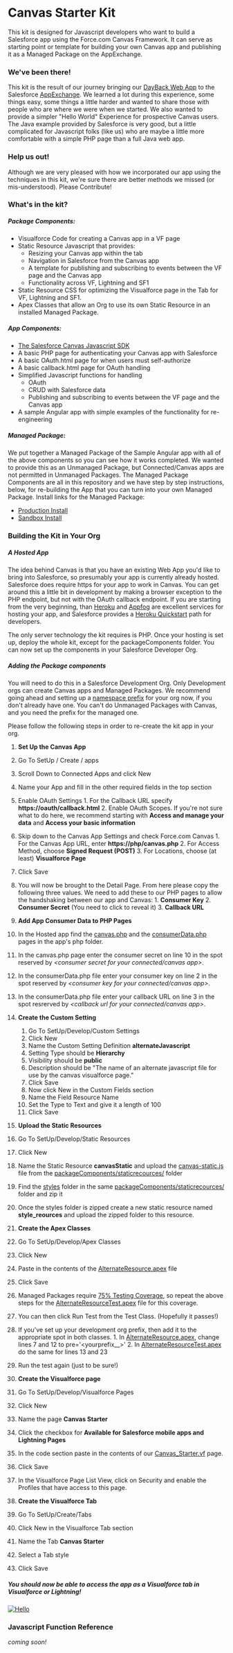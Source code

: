# Canvas Starter Kit
This kit is designed for Javascript developers who want to build a Salesforce app using the Force.com Canvas Framework. It can serve as starting point or template for building your own Canvas app and publishing it as a Managed Package on the AppExchange.

### We've been there!
This kit is the result of our journey bringing our [DayBack Web App](http://DayBack.Com) to the Salesforce [AppExchange](https://appexchange.salesforce.com/listingDetail?listingId=a0N30000000qp64EAA). We learned a lot during this experience, some things easy, some things a little harder and wanted to share those with people who are where we were when we started. We also wanted to provide a simpler "Hello World" Experience for prospective Canvas users. The Java example provided by Salesforce is very good, but a little complicated for Javascript folks (like us) who are maybe a little more comfortable with a simple PHP page than a full Java web app.

### Help us out!
Although we are very pleased with how we incorporated our app using the techniques in this kit, we're sure there are better methods we missed (or mis-understood). Please Contribute!

### What's in the kit?
##### Package Components:
- Visualforce Code for creating a Canvas app in a VF page
- Static Resource Javascript that provides:
  - Resizing your Canvas app within the tab
  - Navigation in Salesforce from the Canvas app
  - A template for publishing and subscribing to events between the VF page and the Canvas app
  - Functionality across VF, Lightning and SF1
- Static Resource CSS for optimizing the Visualforce page in the Tab for VF, Lightning and SF1.
- Apex Classes that allow an Org to use its own Static Resource in an installed Managed Package.

##### App Components:
- [The Salesforce Canvas Javascript SDK](https://github.com/forcedotcom/SalesforceCanvasJavascriptSDK)
- A basic PHP page for authenticating your Canvas app with Salesforce
- A basic OAuth.html page for when users must self-authorize
- A basic callback.html page for OAuth handling
- Simplified Javascript functions for handling
  - OAuth
  - CRUD with Salesforce data
  - Publishing and subscribing to events between the VF page and the Canvas app
- A sample Angular app with simple examples of the functionality for re-engineering

##### Managed Package:
We put together a Managed Package of the Sample Angular app with all of the above components so you can see how it works completed. We wanted to provide this as an Unmanaged Package, but Connected/Canvas apps are not permitted in Unmanaged Packages. The Managed Package Components are all in this repository and we have step by step instructions, below, for re-building the App that you can turn into your own Managed Package. Install links for the Managed Package:

- [Production Install](https://login.salesforce.com/packaging/installPackage.apexp?p0=04t36000000xjk4)
- [Sandbox Install](https://test.salesforce.com/packaging/installPackage.apexp?p0=04t36000000xjk4)

### Building the Kit in Your Org

##### A Hosted App
The idea behind Canvas is that you have an existing Web App you'd like to bring into Salesforce, so presumably your app is currently already hosted. Salesforce does require https for your app to work in Canvas. You can get around this a little bit in development by making a browser exception to the PHP endpoint, but not with the OAuth callback endpoint.
If you are starting from the very beginning, than [Heroku](https://www.heroku.com/) and [Appfog](https://www.ctl.io/appfog/) are excellent services for hosting your app, and Salesforce provides a [Heroku Quickstart](https://developer.salesforce.com/docs/atlas.en-us.salesforce1api.meta/salesforce1api/heroku_quick_start.htm) path for developers.

The only server technology the kit requires is PHP. Once your hosting is set up, deploy the whole kit, except for the packageComponents folder. You can now set up the components in your Salesforce Developer Org.

##### Adding the Package components
You will need to do this in a Salesforce Development Org. Only Development orgs can create Canvas apps and Managed Packages. We recommend going ahead and setting up a [namespace prefix](https://developer.salesforce.com/docs/atlas.en-us.apexcode.meta/apexcode/apex_classes_namespace_prefix.htm) for your org now, if you don't already have one. You can't do Unmanaged Packages with Canvas, and you need the prefix for the managed one.

Please follow the following steps in order to re-create the kit app in your org.

1. **Set Up the Canvas App**
  1. Go To SetUp / Create / apps
  2. Scroll Down to Connected Apps and click New
  3. Name your App and fill in the other required fields in the top section
  4. Enable OAuth Settings
    1. For the Callback URL specify **https:/<yourdomain>/oauth/callback.html**
    2. Enable OAuth Scopes. If you're not sure what to do here, we recommend starting with **Access and manage your data** and **Access your basic information**
  5. Skip down to the Canvas App Settings and check Force.com Canvas
    1. For the Canvas App URL, enter **https:/<yourdomain>/php/canvas.php**
    2. For Access Method, choose **Signed Request (POST)**
    3. For Locations, choose (at least) **Visualforce Page**
  6. Click Save
  7. You will now be brought to the Detail Page. From here please copy the following three values. We need to add these to our PHP pages to allow the handshaking between our app and Canvas:
    1. **Consumer Key**
    2. **Consumer Secret** (You need to click to reveal it)
    3. **Callback URL**

2. **Add App Consumer Data to PHP Pages**
  1. In the Hosted app find the [canvas.php](https://github.com/seedcode/canvas-starter-kit/blob/master/php/canvas.php) and the [consumerData.php](https://github.com/seedcode/canvas-starter-kit/blob/master/php/consumerData.php) pages in the app's php folder.
  2. In the canvas.php page enter the consumer secret on line 10 in the spot reserved by _&lt;consumer secret for your connected/canvas app&gt;_.
  3. In the consumerData.php file enter your consumer key on line 2 in the spot reserved by _&lt;consumer key for your connected/canvas app&gt;_.
  4. In the consumerData.php file enter your callback URL on line 3 in the spot resrerved by _&lt;callback url for your connected/canvas app&gt;_.

3. **Create the Custom Setting**
    1. Go To SetUp/Develop/Custom Settings
    2. Click New
    3. Name the Custom Setting Definition **alternateJavascript**
    4. Setting Type should be **Hierarchy**
    5. Visibility should be **public**
    6. Description should be "The name of an alternate javascript file for use by the canvas visualforce page."
    7. Click Save
    8. Now click New in the Custom Fields section
    9. Name the Field Resource Name
    10. Set the Type to Text and give it a length of 100
    11. Click Save

4. **Upload the Static Resources**
  1. Go To SetUp/Develop/Static Resources
  2. Click New
  3. Name the Static Resource **canvasStatic** and upload the [canvas-static.js](https://github.com/seedcode/canvas-starter-kit/blob/master/packageComponents/staticresources/canvas-static.js) file from the [packageComponents/staticrecources/](https://github.com/seedcode/canvas-starter-kit/tree/master/packageComponents/staticresources) folder
  4. Find the [styles](https://github.com/seedcode/canvas-starter-kit/tree/master/packageComponents/staticresources/styles) folder in the same [packageComponents/staticrecources/](https://github.com/seedcode/canvas-starter-kit/tree/master/packageComponents/staticresources) folder and zip it
  5. Once the styles folder is zipped create a new static resource named **style_reources** and upload the zipped folder to this resource.

5. **Create the Apex Classes**
  1. Go To SetUp/Develop/Apex Classes
  2. Click New
  3. Paste in the contents of the [AlternateResource.apex](https://github.com/seedcode/canvas-starter-kit/blob/master/packageComponents/apexClasses/AlternateResource.apex) file
  4. Click Save
  5. Managed Packages require [75% Testing Coverage](https://developer.salesforce.com/docs/atlas.en-us.apexcode.meta/apexcode/apex_testing_best_practices.htm), so repeat the above steps for the [AlternateResourceTest.apex](https://github.com/seedcode/canvas-starter-kit/blob/master/packageComponents/apexClasses/AlternateResourceTest.apex) file for this coverage.
  6. You can then click Run Test from the Test Class. (Hopefully it passes!)
  7. If you've set up your development org prefix, then add it to the appropriate spot in both classes.
    1. In [AlternateResource.apex](https://github.com/seedcode/canvas-starter-kit/blob/master/packageComponents/apexClasses/AlternateResource.apex), change lines 7 and 12 to pre='<yourprefix__>'
    2. In [AlternateResourceTest.apex](https://github.com/seedcode/canvas-starter-kit/blob/master/packageComponents/apexClasses/AlternateResourceTest.apex) do the same for lines 13 and 23
  8. Run the test again (just to be sure!)

6. **Create the Visualforce page**
  1. Go To SetUp/Develop/Visualforce Pages
  2. Click New
  3. Name the page **Canvas Starter**
  4. Click the checkbox for **Available for Salesforce mobile apps and Lightning Pages**
  5. In the code section paste in the contents of our [Canvas_Starter.vf](https://github.com/seedcode/canvas-starter-kit/blob/master/packageComponents/Canvas_Starter.vf) page.
  6. Click Save
  7. In the Visualforce Page List View, click on Security and enable the Profiles that have access to this page.

7. **Create the Visualforce Tab**
  1. Go To SetUp/Create/Tabs
  2. Click New in the Visualforce Tab section
  3. Name the Tab **Canvas Starter**
  4. Select a Tab style
  5. Click Save

##### You should now be able to access the app as a Visualforce tab in Visualforce or Lightning!

[![Hello](img/VF.png)](img/VF.png)

### Javascript Function Reference

_coming soon!_
